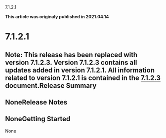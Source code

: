 





7.1.2.1

**This article was originaly published in 2021.04.14**


7.1.2.1
=======




**Note:** This release has been replaced with version 7.1.2.3. Version 7.1.2.3 contains all updates added in version 7.1.2.1. All information related to version 7.1.2.1 is contained in the [7.1.2.3](https://github.com/UrbanCode/IBM-UCx-RELEASE-NOTES/blob/main/files/UCD/7.1.2.3/7.1.2.3.md) document.Release Summary
---------------

  
NoneRelease Notes
-------------

  
NoneGetting Started
---------------

  
None




